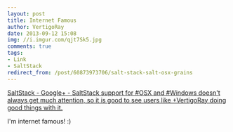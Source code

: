 ```yaml
---
layout: post
title: Internet Famous
author: VertigoRay
date: 2013-09-12 15:08
img: //i.imgur.com/qjt7Sk5.jpg
comments: true
tags:
- Link
- SaltStack
redirect_from: /post/60873973706/salt-stack-salt-osx-grains
---
```

[SaltStack - Google+ - SaltStack support for #OSX and #Windows doesn't always get much attention, so it is good to see users like +VertigoRay doing good things with it.](https://plus.google.com/112856352920437801867/posts/1hSB3MvGAbk)

I'm internet famous! :)
